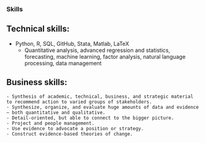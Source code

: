### Skills

## Technical skills: 
  - Python, R, SQL, GitHub, Stata, Matlab, LaTeX
	- Quantitative analysis, advanced regression and statistics, forecasting, machine learning, factor analysis, natural language processing, data management

## Business skills:
	- Synthesis of academic, technical, business, and strategic material to recommend action to varied groups of stakeholders.
	- Synthesize, organize, and evaluate huge amounts of data and evidence — both quantitative and qualitative. 
	- Detail-oriented, but able to connect to the bigger picture.
	- Project and people management.
	- Use evidence to advocate a position or strategy. 
	- Construct evidence-based theories of change.
